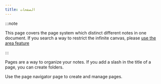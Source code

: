 ```yaml
---
title: الصفحات
---
```


:::note

This page covers the page system which distinct different notes in one document. If you search a way to restrict the infinite canvas, please [use the area feature](../area)

:::

Pages are a way to organize your notes.
If you add a slash in the title of a page, you can create folders.

Use the page navigator page to create and manage pages.
